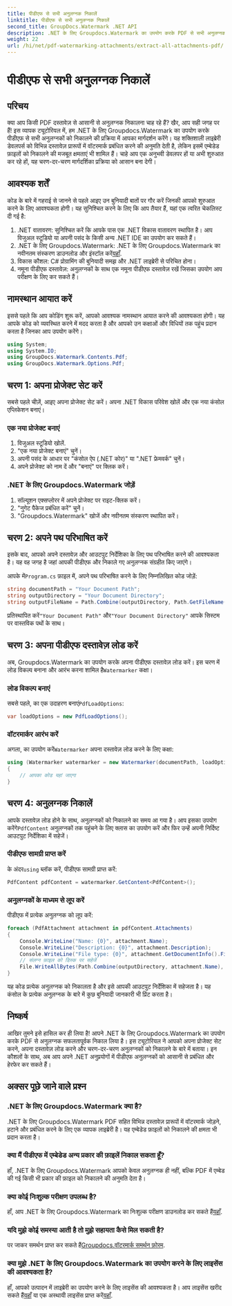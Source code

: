 ```yaml
---
title: पीडीएफ से सभी अनुलग्नक निकालें
linktitle: पीडीएफ से सभी अनुलग्नक निकालें
second_title: GroupDocs.Watermark .NET API
description: .NET के लिए Groupdocs.Watermark का उपयोग करके PDF से सभी अनुलग्नकों को निकालने का तरीका जानें। निर्बाध निष्कर्षण प्रक्रिया के लिए हमारी चरण-दर-चरण मार्गदर्शिका का पालन करें।
weight: 22
url: /hi/net/pdf-watermarking-attachments/extract-all-attachments-pdf/
---
```


# पीडीएफ से सभी अनुलग्नक निकालें

## परिचय
क्या आप किसी PDF दस्तावेज़ से आसानी से अनुलग्नक निकालना चाह रहे हैं? खैर, आप सही जगह पर हैं! इस व्यापक ट्यूटोरियल में, हम .NET के लिए Groupdocs.Watermark का उपयोग करके पीडीएफ से सभी अनुलग्नकों को निकालने की प्रक्रिया में आपका मार्गदर्शन करेंगे। यह शक्तिशाली लाइब्रेरी डेवलपर्स को विभिन्न दस्तावेज़ प्रारूपों में वॉटरमार्क प्रबंधित करने की अनुमति देती है, लेकिन इसमें एम्बेडेड फ़ाइलों को निकालने की मजबूत क्षमताएं भी शामिल हैं। चाहे आप एक अनुभवी डेवलपर हों या अभी शुरुआत कर रहे हों, यह चरण-दर-चरण मार्गदर्शिका प्रक्रिया को आसान बना देगी।
## आवश्यक शर्तें
कोड के बारे में गहराई से जानने से पहले आइए उन बुनियादी बातों पर गौर करें जिनकी आपको शुरुआत करने के लिए आवश्यकता होगी। यह सुनिश्चित करने के लिए कि आप तैयार हैं, यहां एक त्वरित चेकलिस्ट दी गई है:
1. .NET वातावरण: सुनिश्चित करें कि आपके पास एक .NET विकास वातावरण स्थापित है। आप विजुअल स्टूडियो या अपनी पसंद के किसी अन्य .NET IDE का उपयोग कर सकते हैं।
2.  .NET के लिए Groupdocs.Watermark: .NET के लिए Groupdocs.Watermark का नवीनतम संस्करण डाउनलोड और इंस्टॉल करें[यहाँ](https://releases.groupdocs.com/Watermark/net/).
3. विकास कौशल: C# प्रोग्रामिंग की बुनियादी समझ और .NET लाइब्रेरी से परिचित होना।
4. नमूना पीडीएफ दस्तावेज़: अनुलग्नकों के साथ एक नमूना पीडीएफ दस्तावेज़ रखें जिसका उपयोग आप परीक्षण के लिए कर सकते हैं।
## नामस्थान आयात करें
इससे पहले कि आप कोडिंग शुरू करें, आपको आवश्यक नामस्थान आयात करने की आवश्यकता होगी। यह आपके कोड को व्यवस्थित करने में मदद करता है और आपको उन कक्षाओं और विधियों तक पहुंच प्रदान करता है जिनका आप उपयोग करेंगे।
```csharp
using System;
using System.IO;
using GroupDocs.Watermark.Contents.Pdf;
using GroupDocs.Watermark.Options.Pdf;
```
## चरण 1: अपना प्रोजेक्ट सेट करें
सबसे पहले चीज़ें, आइए अपना प्रोजेक्ट सेट करें। अपना .NET विकास परिवेश खोलें और एक नया कंसोल एप्लिकेशन बनाएं।
### एक नया प्रोजेक्ट बनाएं
1. विजुअल स्टूडियो खोलें.
2. "एक नया प्रोजेक्ट बनाएं" चुनें।
3. अपनी पसंद के आधार पर "कंसोल ऐप (.NET कोर)" या ".NET फ्रेमवर्क" चुनें।
4. अपने प्रोजेक्ट को नाम दें और "बनाएं" पर क्लिक करें।
### .NET के लिए Groupdocs.Watermark जोड़ें
1. सॉल्यूशन एक्सप्लोरर में अपने प्रोजेक्ट पर राइट-क्लिक करें।
2. "नुगेट पैकेज प्रबंधित करें" चुनें।
3. "Groupdocs.Watermark" खोजें और नवीनतम संस्करण स्थापित करें।
## चरण 2: अपने पथ परिभाषित करें
इसके बाद, आपको अपने दस्तावेज़ और आउटपुट निर्देशिका के लिए पथ परिभाषित करने की आवश्यकता है। यह वह जगह है जहां आपकी पीडीएफ और निकाले गए अनुलग्नक संग्रहीत किए जाएंगे।

 आपके में`Program.cs` फ़ाइल में, अपने पथ परिभाषित करने के लिए निम्नलिखित कोड जोड़ें:
```csharp
string documentPath = "Your Document Path";
string outputDirectory = "Your Document Directory";
string outputFileName = Path.Combine(outputDirectory, Path.GetFileName(documentPath));
```
 प्रतिस्थापित करें`"Your Document Path"` और`"Your Document Directory"` आपके सिस्टम पर वास्तविक पथों के साथ।
## चरण 3: अपना पीडीएफ दस्तावेज़ लोड करें
 अब, Groupdocs.Watermark का उपयोग करके अपना पीडीएफ दस्तावेज़ लोड करें। इस चरण में लोड विकल्प बनाना और आरंभ करना शामिल है`Watermarker` कक्षा।
### लोड विकल्प बनाएं
 सबसे पहले, का एक उदाहरण बनाएं`PdfLoadOptions`:
```csharp
var loadOptions = new PdfLoadOptions();
```
### वॉटरमार्कर आरंभ करें
 अगला, का उपयोग करें`Watermarker` अपना दस्तावेज़ लोड करने के लिए कक्षा:
```csharp
using (Watermarker watermarker = new Watermarker(documentPath, loadOptions))
{
    // आपका कोड यहां जाएगा
}
```
## चरण 4: अनुलग्नक निकालें
आपके दस्तावेज़ लोड होने के साथ, अनुलग्नकों को निकालने का समय आ गया है। आप इसका उपयोग करेंगे`PdfContent` अनुलग्नकों तक पहुंचने के लिए क्लास का उपयोग करें और फिर उन्हें अपनी निर्दिष्ट आउटपुट निर्देशिका में सहेजें।
### पीडीएफ सामग्री प्राप्त करें
 के अंदर`using` ब्लॉक करें, पीडीएफ सामग्री प्राप्त करें:
```csharp
PdfContent pdfContent = watermarker.GetContent<PdfContent>();
```
### अनुलग्नकों के माध्यम से लूप करें
पीडीएफ में प्रत्येक अनुलग्नक को लूप करें:
```csharp
foreach (PdfAttachment attachment in pdfContent.Attachments)
{
    Console.WriteLine("Name: {0}", attachment.Name);
    Console.WriteLine("Description: {0}", attachment.Description);
    Console.WriteLine("File type: {0}", attachment.GetDocumentInfo().FileType);
    // संलग्न फ़ाइल को डिस्क पर सहेजें
    File.WriteAllBytes(Path.Combine(outputDirectory, attachment.Name), attachment.Content);
}
```
यह कोड प्रत्येक अनुलग्नक को निकालता है और इसे आपकी आउटपुट निर्देशिका में सहेजता है। यह कंसोल के प्रत्येक अनुलग्नक के बारे में कुछ बुनियादी जानकारी भी प्रिंट करता है।
## निष्कर्ष
आखिर तुमने इसे हासिल कर ही लिया है! आपने .NET के लिए Groupdocs.Watermark का उपयोग करके PDF से अनुलग्नक सफलतापूर्वक निकाल लिया है। इस ट्यूटोरियल ने आपको अपना प्रोजेक्ट सेट करने, अपना दस्तावेज़ लोड करने और चरण-दर-चरण अनुलग्नकों को निकालने के बारे में बताया। इन कौशलों के साथ, अब आप अपने .NET अनुप्रयोगों में पीडीएफ अनुलग्नकों को आसानी से प्रबंधित और हेरफेर कर सकते हैं।
## अक्सर पूछे जाने वाले प्रश्न
### .NET के लिए Groupdocs.Watermark क्या है?
.NET के लिए Groupdocs.Watermark PDF सहित विभिन्न दस्तावेज़ प्रारूपों में वॉटरमार्क जोड़ने, हटाने और प्रबंधित करने के लिए एक व्यापक लाइब्रेरी है। यह एम्बेडेड फ़ाइलों को निकालने की क्षमता भी प्रदान करता है।
### क्या मैं पीडीएफ में एम्बेडेड अन्य प्रकार की फ़ाइलें निकाल सकता हूँ?
हाँ, .NET के लिए Groupdocs.Watermark आपको केवल अनुलग्नक ही नहीं, बल्कि PDF में एम्बेड की गई किसी भी प्रकार की फ़ाइल को निकालने की अनुमति देता है।
### क्या कोई निःशुल्क परीक्षण उपलब्ध है?
 हाँ, आप .NET के लिए Groupdocs.Watermark का निःशुल्क परीक्षण डाउनलोड कर सकते हैं[यहाँ](https://releases.groupdocs.com/).
### यदि मुझे कोई समस्या आती है तो मुझे सहायता कैसे मिल सकती है?
 पर जाकर समर्थन प्राप्त कर सकते हैं[Groupdocs.वॉटरमार्क समर्थन फ़ोरम](https://forum.groupdocs.com/c/watermark/19).
### क्या मुझे .NET के लिए Groupdocs.Watermark का उपयोग करने के लिए लाइसेंस की आवश्यकता है?
 हाँ, आपको उत्पादन में लाइब्रेरी का उपयोग करने के लिए लाइसेंस की आवश्यकता है। आप लाइसेंस खरीद सकते हैं[यहाँ](https://purchase.groupdocs.com/buy) या एक अस्थायी लाइसेंस प्राप्त करें[यहाँ](https://purchase.groupdocs.com/temporary-license/).